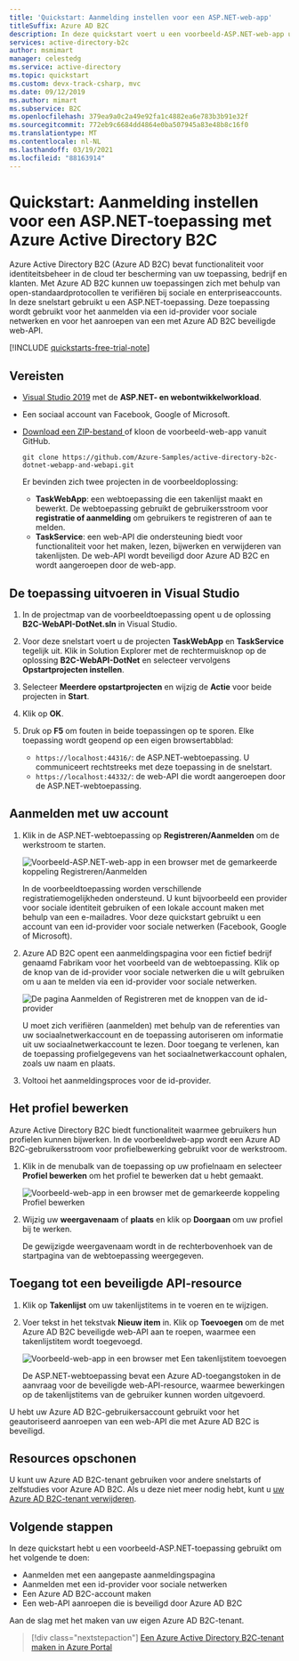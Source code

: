 ```yaml
---
title: 'Quickstart: Aanmelding instellen voor een ASP.NET-web-app'
titleSuffix: Azure AD B2C
description: In deze quickstart voert u een voorbeeld-ASP.NET-web-app uit die gebruikmaakt van Azure Active Directory B2C voor aanmelding bij een account.
services: active-directory-b2c
author: msmimart
manager: celestedg
ms.service: active-directory
ms.topic: quickstart
ms.custom: devx-track-csharp, mvc
ms.date: 09/12/2019
ms.author: mimart
ms.subservice: B2C
ms.openlocfilehash: 379ea9a0c2a49e92fa1c4882ea6e783b3b91e32f
ms.sourcegitcommit: 772eb9c6684dd4864e0ba507945a83e48b8c16f0
ms.translationtype: MT
ms.contentlocale: nl-NL
ms.lasthandoff: 03/19/2021
ms.locfileid: "88163914"
---
```

# <a name="quickstart-set-up-sign-in-for-an-aspnet-application-using-azure-active-directory-b2c"></a>Quickstart: Aanmelding instellen voor een ASP.NET-toepassing met Azure Active Directory B2C

Azure Active Directory B2C (Azure AD B2C) bevat functionaliteit voor identiteitsbeheer in de cloud ter bescherming van uw toepassing, bedrijf en klanten. Met Azure AD B2C kunnen uw toepassingen zich met behulp van open-standaardprotocollen te verifiëren bij sociale en enterpriseaccounts. In deze snelstart gebruikt u een ASP.NET-toepassing. Deze toepassing wordt gebruikt voor het aanmelden via een id-provider voor sociale netwerken en voor het aanroepen van een met Azure AD B2C beveiligde web-API.

[!INCLUDE [quickstarts-free-trial-note](../../includes/quickstarts-free-trial-note.md)]

## <a name="prerequisites"></a>Vereisten

- [Visual Studio 2019](https://www.visualstudio.com/downloads/) met de **ASP.NET- en webontwikkelworkload**.
- Een sociaal account van Facebook, Google of Microsoft.
- [Download een ZIP-bestand ](https://github.com/Azure-Samples/active-directory-b2c-dotnet-webapp-and-webapi/archive/master.zip) of kloon de voorbeeld-web-app vanuit GitHub.

    ```
    git clone https://github.com/Azure-Samples/active-directory-b2c-dotnet-webapp-and-webapi.git
    ```

    Er bevinden zich twee projecten in de voorbeeldoplossing:

    - **TaskWebApp**: een webtoepassing die een takenlijst maakt en bewerkt. De webtoepassing gebruikt de gebruikersstroom voor **registratie of aanmelding** om gebruikers te registreren of aan te melden.
    - **TaskService**: een web-API die ondersteuning biedt voor functionaliteit voor het maken, lezen, bijwerken en verwijderen van takenlijsten. De web-API wordt beveiligd door Azure AD B2C en wordt aangeroepen door de web-app.

## <a name="run-the-application-in-visual-studio"></a>De toepassing uitvoeren in Visual Studio

1. In de projectmap van de voorbeeldtoepassing opent u de oplossing **B2C-WebAPI-DotNet.sln** in Visual Studio.
2. Voor deze snelstart voert u de projecten **TaskWebApp** en **TaskService** tegelijk uit. Klik in Solution Explorer met de rechtermuisknop op de oplossing **B2C-WebAPI-DotNet** en selecteer vervolgens **Opstartprojecten instellen**.
3. Selecteer **Meerdere opstartprojecten** en wijzig de **Actie** voor beide projecten in **Start**.
4. Klik op **OK**.
5. Druk op **F5** om fouten in beide toepassingen op te sporen. Elke toepassing wordt geopend op een eigen browsertabblad:

    - `https://localhost:44316/`: de ASP.NET-webtoepassing. U communiceert rechtstreeks met deze toepassing in de snelstart.
    - `https://localhost:44332/`: de web-API die wordt aangeroepen door de ASP.NET-webtoepassing.

## <a name="sign-in-using-your-account"></a>Aanmelden met uw account

1. Klik in de ASP.NET-webtoepassing op **Registreren/Aanmelden** om de werkstroom te starten.

    ![Voorbeeld-ASP.NET-web-app in een browser met de gemarkeerde koppeling Registreren/Aanmelden](./media/quickstart-web-app-dotnet/web-app-sign-in.png)

    In de voorbeeldtoepassing worden verschillende registratiemogelijkheden ondersteund. U kunt bijvoorbeeld een provider voor sociale identiteit gebruiken of een lokale account maken met behulp van een e-mailadres. Voor deze quickstart gebruikt u een account van een id-provider voor sociale netwerken (Facebook, Google of Microsoft).

2. Azure AD B2C opent een aanmeldingspagina voor een fictief bedrijf genaamd Fabrikam voor het voorbeeld van de webtoepassing. Klik op de knop van de id-provider voor sociale netwerken die u wilt gebruiken om u aan te melden via een id-provider voor sociale netwerken.

    ![De pagina Aanmelden of Registreren met de knoppen van de id-provider](./media/quickstart-web-app-dotnet/sign-in-or-sign-up-web.png)

    U moet zich verifiëren (aanmelden) met behulp van de referenties van uw sociaalnetwerkaccount en de toepassing autoriseren om informatie uit uw sociaalnetwerkaccount te lezen. Door toegang te verlenen, kan de toepassing profielgegevens van het sociaalnetwerkaccount ophalen, zoals uw naam en plaats.

3. Voltooi het aanmeldingsproces voor de id-provider.

## <a name="edit-your-profile"></a>Het profiel bewerken

Azure Active Directory B2C biedt functionaliteit waarmee gebruikers hun profielen kunnen bijwerken. In de voorbeeldweb-app wordt een Azure AD B2C-gebruikersstroom voor profielbewerking gebruikt voor de werkstroom.

1. Klik in de menubalk van de toepassing op uw profielnaam en selecteer **Profiel bewerken** om het profiel te bewerken dat u hebt gemaakt.

    ![Voorbeeld-web-app in een browser met de gemarkeerde koppeling Profiel bewerken](./media/quickstart-web-app-dotnet/edit-profile-web.png)

2. Wijzig uw **weergavenaam** of **plaats** en klik op **Doorgaan** om uw profiel bij te werken.

    De gewijzigde weergavenaam wordt in de rechterbovenhoek van de startpagina van de webtoepassing weergegeven.

## <a name="access-a-protected-api-resource"></a>Toegang tot een beveiligde API-resource

1. Klik op **Takenlijst** om uw takenlijstitems in te voeren en te wijzigen.

2. Voer tekst in het tekstvak **Nieuw item** in. Klik op **Toevoegen** om de met Azure AD B2C beveiligde web-API aan te roepen, waarmee een takenlijstitem wordt toegevoegd.

    ![Voorbeeld-web-app in een browser met Een takenlijstitem toevoegen](./media/quickstart-web-app-dotnet/add-todo-item-web.png)

    De ASP.NET-webtoepassing bevat een Azure AD-toegangstoken in de aanvraag voor de beveiligde web-API-resource, waarmee bewerkingen op de takenlijstitems van de gebruiker kunnen worden uitgevoerd.

U hebt uw Azure AD B2C-gebruikersaccount gebruikt voor het geautoriseerd aanroepen van een web-API die met Azure AD B2C is beveiligd.

## <a name="clean-up-resources"></a>Resources opschonen

U kunt uw Azure AD B2C-tenant gebruiken voor andere snelstarts of zelfstudies voor Azure AD B2C. Als u deze niet meer nodig hebt, kunt u [uw Azure AD B2C-tenant verwijderen](faq.md#how-do-i-delete-my-azure-ad-b2c-tenant).

## <a name="next-steps"></a>Volgende stappen

In deze quickstart hebt u een voorbeeld-ASP.NET-toepassing gebruikt om het volgende te doen:

* Aanmelden met een aangepaste aanmeldingspagina
* Aanmelden met een id-provider voor sociale netwerken
* Een Azure AD B2C-account maken
* Een web-API aanroepen die is beveiligd door Azure AD B2C

Aan de slag met het maken van uw eigen Azure AD B2C-tenant.

> [!div class="nextstepaction"]
> [Een Azure Active Directory B2C-tenant maken in Azure Portal](tutorial-create-tenant.md)
